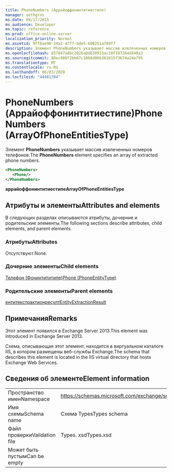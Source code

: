 ```yaml
---
title: PhoneNumbers (Аррайоффонинтитиестипе)
manager: sethgros
ms.date: 09/17/2015
ms.audience: Developer
ms.topic: reference
ms.prod: office-online-server
localization_priority: Normal
ms.assetid: 9ff6ae98-34a1-47f7-bde5-608251a789f7
description: Элемент PhoneNumbers указывает массив извлеченных номеров телефонов.
ms.openlocfilehash: 857847a8bc202ba0d630915ac10f197264d840a3
ms.sourcegitcommit: 88ec988f2bb67c1866d06b361615f3674a24e795
ms.translationtype: MT
ms.contentlocale: ru-RU
ms.lasthandoff: 06/03/2020
ms.locfileid: "44461704"
---
```

# <a name="phonenumbers-arrayofphoneentitiestype"></a><span data-ttu-id="7002c-103">PhoneNumbers (Аррайоффонинтитиестипе)</span><span class="sxs-lookup"><span data-stu-id="7002c-103">PhoneNumbers (ArrayOfPhoneEntitiesType)</span></span>

<span data-ttu-id="7002c-104">Элемент **PhoneNumbers** указывает массив извлеченных номеров телефонов.</span><span class="sxs-lookup"><span data-stu-id="7002c-104">The **PhoneNumbers** element specifies an array of extracted phone numbers.</span></span> 
  
```XML
<PhoneNumbers>
   <Phone/>
</PhoneNumbers>
```

 <span data-ttu-id="7002c-105">**аррайоффонинтитиестипе**</span><span class="sxs-lookup"><span data-stu-id="7002c-105">**ArrayOfPhoneEntitiesType**</span></span>
## <a name="attributes-and-elements"></a><span data-ttu-id="7002c-106">Атрибуты и элементы</span><span class="sxs-lookup"><span data-stu-id="7002c-106">Attributes and elements</span></span>

<span data-ttu-id="7002c-107">В следующих разделах описываются атрибуты, дочерние и родительские элементы.</span><span class="sxs-lookup"><span data-stu-id="7002c-107">The following sections describe attributes, child elements, and parent elements.</span></span>
  
### <a name="attributes"></a><span data-ttu-id="7002c-108">Атрибуты</span><span class="sxs-lookup"><span data-stu-id="7002c-108">Attributes</span></span>

<span data-ttu-id="7002c-109">Отсутствуют.</span><span class="sxs-lookup"><span data-stu-id="7002c-109">None.</span></span>
  
### <a name="child-elements"></a><span data-ttu-id="7002c-110">Дочерние элементы</span><span class="sxs-lookup"><span data-stu-id="7002c-110">Child elements</span></span>

[<span data-ttu-id="7002c-111">Телефон (Фонинтититипе)</span><span class="sxs-lookup"><span data-stu-id="7002c-111">Phone (PhoneEntityType)</span></span>](phone-phoneentitytype.md)
  
### <a name="parent-elements"></a><span data-ttu-id="7002c-112">Родительские элементы</span><span class="sxs-lookup"><span data-stu-id="7002c-112">Parent elements</span></span>

[<span data-ttu-id="7002c-113">ентитекстрактионресулт</span><span class="sxs-lookup"><span data-stu-id="7002c-113">EntityExtractionResult</span></span>](entityextractionresult.md)
  
## <a name="remarks"></a><span data-ttu-id="7002c-114">Примечания</span><span class="sxs-lookup"><span data-stu-id="7002c-114">Remarks</span></span>

<span data-ttu-id="7002c-115">Этот элемент появился в Exchange Server 2013.</span><span class="sxs-lookup"><span data-stu-id="7002c-115">This element was introduced in Exchange Server 2013.</span></span>
  
<span data-ttu-id="7002c-116">Схема, описывающая этот элемент, находится в виртуальном каталоге IIS, в котором размещены веб-службы Exchange.</span><span class="sxs-lookup"><span data-stu-id="7002c-116">The schema that describes this element is located in the IIS virtual directory that hosts Exchange Web Services.</span></span>
  
## <a name="element-information"></a><span data-ttu-id="7002c-117">Сведения об элементе</span><span class="sxs-lookup"><span data-stu-id="7002c-117">Element information</span></span>

|||
|:-----|:-----|
|<span data-ttu-id="7002c-118">Пространство имен</span><span class="sxs-lookup"><span data-stu-id="7002c-118">Namespace</span></span>  <br/> |https://schemas.microsoft.com/exchange/services/2006/types  <br/> |
|<span data-ttu-id="7002c-119">Имя схемы</span><span class="sxs-lookup"><span data-stu-id="7002c-119">Schema name</span></span>  <br/> |<span data-ttu-id="7002c-120">Схема Types</span><span class="sxs-lookup"><span data-stu-id="7002c-120">Types schema</span></span>  <br/> |
|<span data-ttu-id="7002c-121">Файл проверки</span><span class="sxs-lookup"><span data-stu-id="7002c-121">Validation file</span></span>  <br/> |<span data-ttu-id="7002c-122">Types. xsd</span><span class="sxs-lookup"><span data-stu-id="7002c-122">Types.xsd</span></span>  <br/> |
|<span data-ttu-id="7002c-123">Может быть пустым</span><span class="sxs-lookup"><span data-stu-id="7002c-123">Can be empty</span></span>  <br/> ||
   

